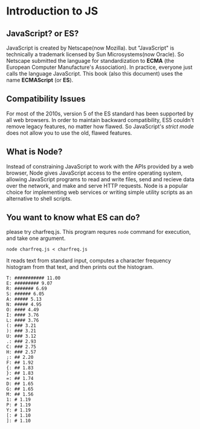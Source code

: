 # Introduction to JS

## JavaScript? or ES?

JavaScript is created by Netscape(now Mozilla). but "JavaScript" is technically a trademark licensed by Sun Microsystems(now Oracle).
So Netscape submitted the language for standardization to **ECMA** (the European Computer Manufacture's Association).
In practice, everyone just calls the language JavaScript. This book (also this document) uses the name **ECMAScript** (or **ES**).

## Compatibility Issues

For most of the 2010s, version 5 of the ES standard has been supported by all web browsers.
In order to maintain backward compatibility, ES5 couldn't remove legacy features, no matter how flawed.
So JavaScript's *strict mode* does not allow you to use the old, flawed features.

## What is Node?

Instead of constraining JavaScript to work with the APIs provided by a web browser, Node gives JavaScript access to the entire operating system, allowing JavaScript programs to read and write files, send and recieve data over the network, and make and serve HTTP requests.
Node is a popular choice for implementing web services or writing simple utility scripts as an alternative to shell scripts.

## You want to know what ES can do?

please try charfreq.js. This program requres `node` command for execution, and take one argument.

```shell
node charfreq.js < charfreq.js
```

It reads text from standard input, computes a character frequency histogram from that text, and then prints out the histogram.

```shell
T: ########### 11.00
E: ######### 9.07
R: ####### 6.69
S: ###### 6.05
A: ##### 5.13
N: ##### 4.95
O: #### 4.49
I: #### 3.76
L: #### 3.76
(: ### 3.21
): ### 3.21
U: ### 3.12
.: ### 2.93
C: ### 2.75
H: ### 2.57
;: ## 2.20
F: ## 1.92
{: ## 1.83
}: ## 1.83
=: ## 1.74
D: ## 1.65
G: ## 1.65
M: ## 1.56
1: # 1.19
P: # 1.19
Y: # 1.19
[: # 1.10
]: # 1.10
```

